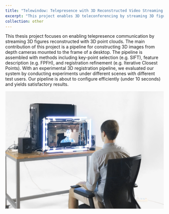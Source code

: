 ```yaml
---
title: "Telewindow: Telepresence with 3D Reconstructed Video Streaming (Undergraduate Thesis for Computer Science at NYU Shanghai)"
excerpt: "This project enables 3D teleconferencing by streaming 3D figures reconstructed with 3D point clouds. <br/><img src='/images/telewindow.png' width='800'><br/>[[project page](/other/1-cs-nyush-thesis/)][[poster](/files/senior_project_poster.pdf)][[PDF](/files/senior_project_report.pdf)]"
collection: other
---
```


This thesis project focuses on enabling telepresence communication by streaming 3D figures reconstructed with 3D point clouds. The main contribution of this project is a pipeline for constructing 3D images from depth cameras mounted to the frame of a desktop. The pipeline is assembled with methods including key-point selection (e.g. SIFT), feature description (e.g. FPFH), and registration refinement (e.g. Iterative Closest Points). With an experimental 3D registration pipeline, we evaluated our system by conducting experiments under different scenes with different test users. Our pipeline is about to configure efficiently (under 10 seconds) and yields satisfactory results.

<img src='/images/telewindow.png' width='800'>